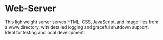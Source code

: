 # Web-Server
This lightweight server serves HTML, CSS, JavaScript, and image files from a www directory, with detailed logging and graceful shutdown support. Ideal for testing and local development.
